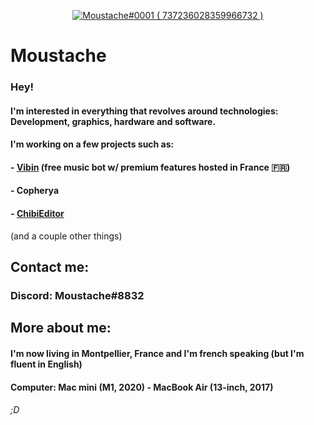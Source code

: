 <p align="center">
  <a href="https://discord.com/users/737236028359966732">
     <img src="https://discord.c99.nl/widget/theme-4/737236028359966732.png" alt="Moustache#0001 ( 737236028359966732 )"/>
       </a>
</p>

# Moustache

### Hey!
#### I'm interested in everything that revolves around technologies: Development, graphics, hardware and software.
#### I'm working on a few projects such as:

#### - [Vibin](https://vibin.ml) (free music bot w/ premium features hosted in France 🇫🇷)
#### - Copherya
#### - [ChibiEditor](https://chibieditor.ml)
(and a couple other things)

## Contact me:

### Discord: Moustache#8832

## More about me:

#### I'm now living in Montpellier, France and I'm french speaking (but I'm fluent in English)
#### Computer: Mac mini (M1, 2020) - MacBook Air (13-inch, 2017)

###### ;D
